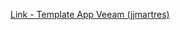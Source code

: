 [Link - Template App Veeam (jjmartres)](https://github.com/jjmartres/Zabbix/tree/master/zbx-templates/zbx-veeam)
